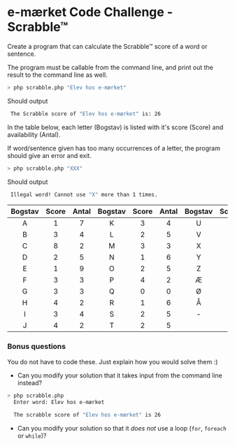 # e-mærket Code Challenge - Scrabble™

Create a program that can calculate the Scrabble™ score of a word or sentence.

The program must be callable from the command line, and print out the result to the command line as well.

```bash
> php scrabble.php "Elev hos e-mærket"
```

Should output

```bash
 The Scrabble score of "Elev hos e-mærket" is: 26 
```

In the table below, each letter (Bogstav) is listed with it's score (Score) and availability (Antal).

If word/sentence given has too many occurrences of a letter, the program should give an error and exit.

```bash
> php scrabble.php "XXX"
```

Should output

```bash
 Illegal word! Cannot use "X" more than 1 times. 
```

| Bogstav | Score | Antal | Bogstav | Score | Antal | Bogstav | Score | Antal |
|:-------:|:-----:|:-----:|:-------:|:-----:|:-----:|:-------:|:-----:|:-----:|
|   A     |   1   |   7   |    K    |   3   |   4   |    U    |   3   |   3   |
|   B     |   3   |   4   |    L    |   2   |   5   |    V    |   3   |   3   |
|   C     |   8   |   2   |    M    |   3   |   3   |    X    |   8   |   1   |
|   D     |   2   |   5   |    N    |   1   |   6   |    Y    |   4   |   2   |
|   E     |   1   |   9   |    O    |   2   |   5   |    Z    |   4   |   1   |
|   F     |   3   |   3   |    P    |   4   |   2   |    Æ    |   4   |   2   |
|   G     |   3   |   3   |    Q    |   0   |   0   |    Ø    |   4   |   2   |
|   H     |   4   |   2   |    R    |   1   |   6   |    Å    |   4   |   2   |
|   I     |   3   |   4   |    S    |   2   |   5   |    -    |   0   |   2   |
|   J     |   4   |   2   |    T    |   2   |   5   |         |       |       |


### Bonus questions

You do not have to code these. Just explain how you would solve them :)

- Can you modify your solution that it takes input from the command line instead?

```bash
> php scrabble.php
  Enter word: Elev hos e-mærket
  
  The scrabble score of "Elev hos e-mærket" is 26
```

- Can you modify your solution so that it *does not* use a loop (`for`, `foreach` or `while`)?
